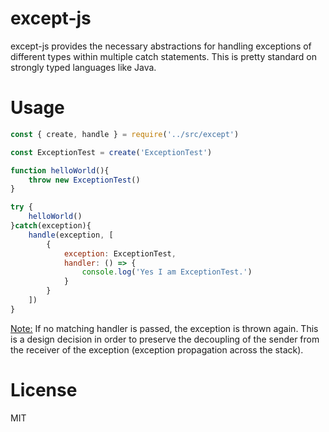 # except-js

except-js provides the necessary abstractions for handling exceptions
of different types within multiple catch statements. This is pretty standard on strongly typed languages like Java.

# Usage


```javascript
const { create, handle } = require('../src/except')

const ExceptionTest = create('ExceptionTest')

function helloWorld(){
    throw new ExceptionTest()
}

try {
    helloWorld()
}catch(exception){
    handle(exception, [
        {
            exception: ExceptionTest,
            handler: () => {
                console.log('Yes I am ExceptionTest.')
            }
        }
    ])
}
```

<u>Note:</u> If no matching handler is passed, the exception is thrown again. This is a design decision in order to preserve the decoupling of the sender from the receiver of the exception (exception propagation across the stack).

# License

MIT